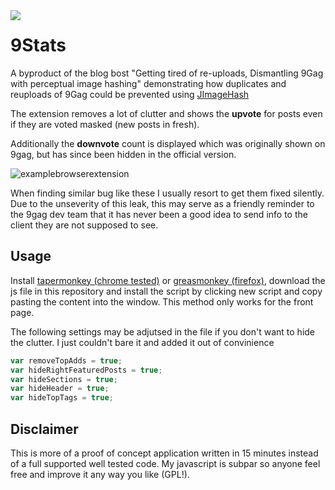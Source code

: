 
<img align=left src="https://user-images.githubusercontent.com/9025925/51088510-e05cfb00-1760-11e9-8f62-4e7e47240754.png"/>

# 9Stats
A byproduct of the blog bost "Getting tired of re-uploads, Dismantling 9Gag with perceptual image hashing" demonstrating how duplicates 
and reuploads of 9Gag could be prevented using <a href="https://github.com/KilianB/JImageHash">JImageHash</a> 

The extension removes a lot of clutter and shows the __upvote__ for posts even if they are voted masked (new posts in fresh).

Additionally the __downvote__ count is displayed which was originally shown on 9gag, but has since been hidden in the official version.

![examplebrowserextension](https://user-images.githubusercontent.com/9025925/51088581-b8ba6280-1761-11e9-9669-536f0be2c2ca.jpg)

When finding similar bug like these I usually resort to get them fixed silently. Due to the unseverity of this leak, this may serve as a
friendly reminder to the 9gag dev team that it has never been a good idea to send info to the client they are not supposed to see. 

## Usage
Install <a href="https://chrome.google.com/webstore/detail/tampermonkey/dhdgffkkebhmkfjojejmpbldmpobfkfo?hl=de">tapermonkey (chrome tested)</a> or 
<a href="https://addons.mozilla.org/de/firefox/addon/greasemonkey/">greasmonkey (firefox)</a>, download the js file in this repository and install the
script by clicking new script and copy pasting the content into the window.
This method only works for the front page.

The following settings may be adjutsed in the file if you don't want to hide the clutter. I just couldn't bare it and added it out of convinience

````Javascript
var removeTopAdds = true;
var hideRightFeaturedPosts = true;
var hideSections = true;
var hideHeader = true;
var hideTopTags = true;
````

## Disclaimer 
This is more of a proof of concept application written in 15 minutes instead of a full supported well tested code. My javascript is subpar so anyone feel free and improve it any way you like (GPL!).
